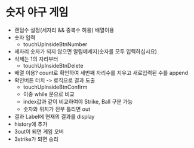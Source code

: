 # 숫자 야구 게임
* 랜덤수 설정(세자리 && 중복수 허용) 배열이용
* 숫자 입력
	* touchUpInsideBtnNumber
* 세자리 숫자가 되지 않으면 알림메세지(숫자를 모두 입력하십시요)
* 삭제는 1의 자리부터
	* touchUpInsideBtnDelete
* 배열 이용? count로 확인하여 세번째 자리수를 지우고 새로입력된 수를 append
* 확인버튼 터치 -> 로직으로 결과 도출
	* touchUpInsideBtnConfirm
	* 이중 while 문으로 비교
	* index값과 같이 비교하여야 Strike, Ball 구분 가능
	* 숫자와 위치가 전부 틀리면 out
* 결과 Label에 현재의 결과를 display
* history에 추가
* 3out이 되면 게임 오버
* 3strike가 되면 승리